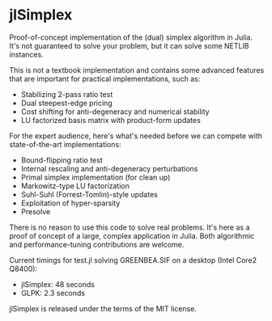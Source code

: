 jlSimplex
=========

Proof-of-concept implementation of the (dual) simplex algorithm in Julia. It's not guaranteed to solve your problem, but it can solve some NETLIB instances.

This is not a textbook implementation and contains some advanced features that are important for practical implementations, such as:
- Stabilizing 2-pass ratio test
- Dual steepest-edge pricing
- Cost shifting for anti-degeneracy and numerical stability
- LU factorized basis matrix with product-form updates

For the expert audience, here's what's needed before we can compete with state-of-the-art implementations:
- Bound-flipping ratio test
- Internal rescaling and anti-degeneracy perturbations
- Primal simplex implementation (for clean up)
- Markowitz-type LU factorization
- Suhl-Suhl (Forrest-Tomlin)-style updates
- Exploitation of hyper-sparsity
- Presolve

There is no reason to use this code to solve real problems. It's here as a proof of concept of a large, complex application in Julia. Both algorithmic and performance-tuning contributions are welcome. 

Current timings for test.jl solving GREENBEA.SIF on a desktop (Intel Core2 Q8400):
- jlSimplex: 48 seconds
- GLPK: 2.3 seconds

jlSimplex is released under the terms of the MIT license.
